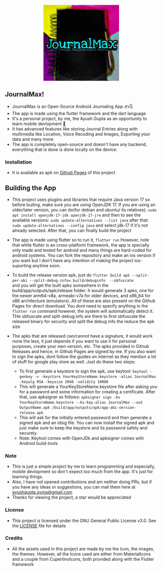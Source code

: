 
<div align="center">
    <img src="assets/AppIcon.png" alt="AppIcon", height="250", width = "250">
</div>

## JournalMax!
- JournalMax is an Open-Source Android Journaling App ✍️🗒️
- The app is made using the flutter framework and the dart language 
- It's a personal project, by me, the Ayush Gupta as an opportunity to learn mobile devlopment 📱
- It has advanced features like storing Journal Entries along with multimedia like Location, Voice Recoding and Images, Exporting your data and many more.
- The app is completely open-source and doesn't have any backend, everything that is done is done locally on the device.

### Installation
- It is available as apk on [Github Pages](https://ayushglitchedout.github.io/JournalMax) of this project

## Building the App
- This project uses plugins and libraries that require Java version 17 so before builing, make sure you are using OpenJDK 17. If you are using an older/later version, you can do(for debian and ubuntu/ its relatives):
    `sudo apt install openjdk-17-jdk openjdk-17-jre`
    and then to see the available versions:
    `sudo update-alternatives --list java`
    after that:
    `sudo update-alternatives --config java` 
    and select jdk-17 if it's not already selected. After that, you can finally build the project

- The app is made using flutter so to run it, 
   `flutter run`
   However, note that while flutter is an cross-platform framework, the app is specially only made and tested for android and many things are hard-coded for android systems. You can fork the repository and make an ios version if you want but I don't have any intention of making the project ios-suporting anytime soon.
- To build the release version apk, just do
    `flutter build apk --split-per-abi --split-debug-info=.build/debuginfo  --obfuscate`  
    and you will get the built apks somewhere in the build/app/outputs/apk/release folder. It would generate 3 apks, one for the newer arm64-v8a, armeabi-v7a for older devices, and x86_64 for x86 architecture (emulators). All of these are also present on the Github Pages for direct download. You dont need to specify anything in the `flutter run` command however, the system will automatically detect it. THe obfuscate and split-debug info are there to first obfuscate the released binary for security and split the debug info the reduce the apk size
- The apks that are released can/cannot have a signature, it would work none the less, it just depends if you want to use it for personal         purposes, create your own version, etc. The apks provided in Github Releases and hence, in Github Pages are signed by me. If you also want to sign the apks, dont follow the guides on internet as they mention a lot of stuff for google play store as well. Just do these two steps:
    - To first generate a keystore to sign the apk, use keytool:
        `keytool -genkey -v -keystore YourKeyStoreName.keystore -alias JournalMax -keyalg RSA -keysize 2048 -validity 10000`
    - This will generate a YourKeyStoreName.keystore file after asking you for a password and some information for creating a certificate. After that, use apksigner as follows:
        `apksigner sign -ks YourKeyStoreName.keystore --ks-key-alias JournalMax --out OutputName.apk /build/app/outputs/apk/app-abi-version-release.apk`
    - This will ask for the initially entered password and then generate a signed apk and an idsig file. You can now install the signed apk and just make sure to keep the keystore and its password safely and securely.
    - Note: Keytool comes with OpenJDk and apksigner comes with Android build-tools 
### Note
- This is just a simple project by me to learn programming and especially, mobile devlopment so don't expect too much from the app. It's just for learning things.
- Also, I have not opened contributions and am neither doing PRs, but if you have any ideas or suggestions, you can mail them here at ayushgupta.svma@gmail.com
- Thanks for viewing the project, a star would be appreciated
### License
- This project is licensed under the GNU General Public License v3.0. See the [LICENSE](./LICENSE) file for details
### Credits
- All the assets used in this project are made by me the Icon, the images, the themes. However, all the Icons used are either from MaterialIcons and a couple from CupertinoIcons, both provided along with the Flutter framework
